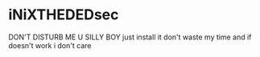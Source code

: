 # iNiXTHEDEDsec
DON'T DISTURB ME U SILLY BOY
just install it 
don't waste my time
and if doesn't work
i don't care
